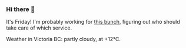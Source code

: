 ### Hi there :wave:

It's Friday! I'm probably working for [this bunch](https://github.com/kohofinancial), figuring out who should take care of which service.

Weather in Victoria BC: partly cloudy, at +12°C.
